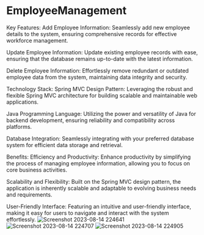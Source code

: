 # EmployeeManagement
Key Features:
Add Employee Information:
Seamlessly add new employee details to the system, ensuring comprehensive records for effective workforce management.

Update Employee Information:
Update existing employee records with ease, ensuring that the database remains up-to-date with the latest information.

Delete Employee Information:
Effortlessly remove redundant or outdated employee data from the system, maintaining data integrity and security.

Technology Stack:
Spring MVC Design Pattern:
Leveraging the robust and flexible Spring MVC architecture for building scalable and maintainable web applications.

Java Programming Language:
Utilizing the power and versatility of Java for backend development, ensuring reliability and compatibility across platforms.

Database Integration:
Seamlessly integrating with your preferred database system for efficient data storage and retrieval.

Benefits:
Efficiency and Productivity:
Enhance productivity by simplifying the process of managing employee information, allowing you to focus on core business activities.

Scalability and Flexibility:
Built on the Spring MVC design pattern, the application is inherently scalable and adaptable to evolving business needs and requirements.

User-Friendly Interface:
Featuring an intuitive and user-friendly interface, making it easy for users to navigate and interact with the system effortlessly.
![Screenshot 2023-08-14 224641](https://github.com/suv784/EmployeeManagement/assets/140892164/38e03750-b9cf-4778-b69d-89236dba61bc) 
![Screenshot 2023-08-14 224707](https://github.com/suv784/EmployeeManagement/assets/140892164/a4903113-570c-43b0-8204-de44145499a4)
![Screenshot 2023-08-14 224905](https://github.com/suv784/EmployeeManagement/assets/140892164/610e000f-5b29-407b-b95b-b5bdca9204ad)

